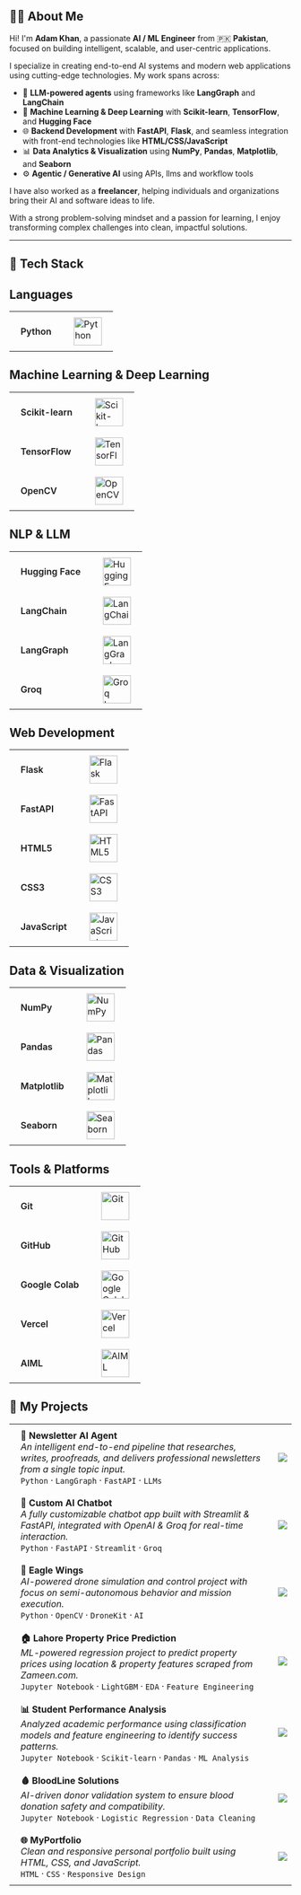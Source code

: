## 👨‍💻 About Me

Hi! I'm **Adam Khan**, a passionate **AI / ML Engineer** from 🇵🇰 **Pakistan**, focused on building intelligent, scalable, and user-centric applications.

I specialize in creating end-to-end AI systems and modern web applications using cutting-edge technologies. My work spans across:

- 🚀 **LLM-powered agents** using frameworks like **LangGraph** and **LangChain**
- 🧠 **Machine Learning & Deep Learning** with **Scikit-learn**, **TensorFlow**, and **Hugging Face**
- 🌐 **Backend Development** with **FastAPI**, **Flask**, and seamless integration with front-end technologies like **HTML/CSS/JavaScript**
- 📊 **Data Analytics & Visualization** using **NumPy**, **Pandas**, **Matplotlib**, and **Seaborn**
- ⚙️ **Agentic / Generative AI** using APIs, llms and workflow tools

I have also worked as a **freelancer**, helping individuals and organizations bring their AI and software ideas to life.

With a strong problem-solving mindset and a passion for learning, I enjoy transforming complex challenges into clean, impactful solutions.

---

## 🧰 Tech Stack

<h2 style="font-weight:bold;">Languages</h2>
<table>
  <tr>
    <td align="left" valign="middle" style="padding: 10px 20px; font-weight:600; font-size:16px;">Python</td>
    <td align="left" valign="middle" style="padding: 10px 20px;">
      <img src="https://cdn.jsdelivr.net/gh/devicons/devicon/icons/python/python-original.svg" alt="Python" width="50" />
    </td>
  </tr>
</table>

<h2 style="font-weight:bold;">Machine Learning & Deep Learning</h2>
<table>
  <tr>
    <td align="left" valign="middle" style="padding: 10px 20px; font-weight:600; font-size:16px;">Scikit-learn</td>
    <td align="left" valign="middle" style="padding: 10px 20px;">
      <img src="https://upload.wikimedia.org/wikipedia/commons/0/05/Scikit_learn_logo_small.svg" alt="Scikit-learn" width="50" />
    </td>
  </tr>
  <tr>
    <td align="left" valign="middle" style="padding: 10px 20px; font-weight:600; font-size:16px;">TensorFlow</td>
    <td align="left" valign="middle" style="padding: 10px 20px;">
      <img src="https://cdn.jsdelivr.net/gh/devicons/devicon/icons/tensorflow/tensorflow-original.svg" alt="TensorFlow" width="50" />
    </td>
  </tr>
<tr>
  <td align="left" valign="middle" style="padding: 10px 20px; font-weight:600; font-size:16px;">OpenCV</td>
  <td align="left" valign="middle" style="padding: 10px 20px;">
    <img 
      src="https://avatars.githubusercontent.com/u/5009934?s=64&v=4" 
      alt="OpenCV" 
      width="50" 
      height="50"
      style="max-width: 100%; visibility: visible;" 
    />
  </td>
</tr>
</table>

<h2 style="font-weight:bold;">NLP & LLM</h2>
<table>
  <tr>
    <td align="left" valign="middle" style="padding: 10px 20px; font-weight:600; font-size:16px;">Hugging Face</td>
    <td align="left" valign="middle" style="padding: 10px 20px;">
      <img src="https://huggingface.co/front/assets/huggingface_logo-noborder.svg" alt="Hugging Face" width="50" />
    </td>
  </tr>
  <tr>
    <td align="left" valign="middle" style="padding: 10px 20px; font-weight:600; font-size:16px;">LangChain</td>
    <td align="left" valign="middle" style="padding: 10px 20px;">
      <img src="https://avatars.githubusercontent.com/u/105770775?s=200&v=4" alt="LangChain" width="50" />
    </td>
  </tr>
  <tr>
    <td align="left" valign="middle" style="padding: 10px 20px; font-weight:600; font-size:16px;">LangGraph</td>
    <td align="left" valign="middle" style="padding: 10px 20px;">
      <img 
        alt="LangGraph Logo" 
        src="https://camo.githubusercontent.com/ba9213366333d7b44b0133fbc84876d427622bde15cdc738f9001beeb5dd2d27/68747470733a2f2f6c616e67636861696e2d61692e6769746875622e696f2f6c616e6767726170682f7374617469632f776f72646d61726b5f6461726b2e737667" 
        width="50" 
        style="max-width: 100%; visibility: visible;" 
      />
    </td>
  </tr>
  <tr>
  <td align="left" valign="middle" style="padding: 10px 20px; font-weight:600; font-size:16px;">Groq</td>
  <td align="left" valign="middle" style="padding: 10px 20px;">
    <img 
      src="https://github.com/groq/groq-api-cookbook/raw/main/images/groq-logo.png" 
      alt="Groq Logo" 
      width="50" 
      style="max-width: 100%; visibility: visible;" 
    />
  </td>
</tr>
</table>

<h2 style="font-weight:bold;">Web Development</h2>
<table>
  <tr>
    <td align="left" valign="middle" style="padding: 10px 20px; font-weight:600; font-size:16px;">Flask</td>
    <td align="left" valign="middle" style="padding: 10px 20px;">
      <img src="https://cdn.jsdelivr.net/gh/devicons/devicon/icons/flask/flask-original.svg" alt="Flask" width="50" />
    </td>
  </tr>
  <tr>
    <td align="left" valign="middle" style="padding: 10px 20px; font-weight:600; font-size:16px;">FastAPI</td>
    <td align="left" valign="middle" style="padding: 10px 20px;">
      <img src="https://fastapi.tiangolo.com/img/logo-margin/logo-teal.svg" alt="FastAPI" width="50" />
    </td>
  </tr>
  <tr>
    <td align="left" valign="middle" style="padding: 10px 20px; font-weight:600; font-size:16px;">HTML5</td>
    <td align="left" valign="middle" style="padding: 10px 20px;">
      <img src="https://cdn.jsdelivr.net/gh/devicons/devicon/icons/html5/html5-original.svg" alt="HTML5" width="50" />
    </td>
  </tr>
  <tr>
    <td align="left" valign="middle" style="padding: 10px 20px; font-weight:600; font-size:16px;">CSS3</td>
    <td align="left" valign="middle" style="padding: 10px 20px;">
      <img src="https://cdn.jsdelivr.net/gh/devicons/devicon/icons/css3/css3-original.svg" alt="CSS3" width="50" />
    </td>
  </tr>
  <tr>
    <td align="left" valign="middle" style="padding: 10px 20px; font-weight:600; font-size:16px;">JavaScript</td>
    <td align="left" valign="middle" style="padding: 10px 20px;">
      <img src="https://cdn.jsdelivr.net/gh/devicons/devicon/icons/javascript/javascript-original.svg" alt="JavaScript" width="50" />
    </td>
  </tr>
</table>

<h2 style="font-weight:bold;">Data & Visualization</h2>
<table>
  <tr>
    <td align="left" valign="middle" style="padding: 10px 20px; font-weight:600; font-size:16px;">NumPy</td>
    <td align="left" valign="middle" style="padding: 10px 20px;">
      <img src="https://numpy.org/images/logo.svg" alt="NumPy" width="50" />
    </td>
  </tr>
  <tr>
    <td align="left" valign="middle" style="padding: 10px 20px; font-weight:600; font-size:16px;">Pandas</td>
    <td align="left" valign="middle" style="padding: 10px 20px;">
      <img src="https://pandas.pydata.org/static/img/pandas_mark.svg" alt="Pandas" width="50" />
    </td>
  </tr>
  <tr>
    <td align="left" valign="middle" style="padding: 10px 20px; font-weight:600; font-size:16px;">Matplotlib</td>
    <td align="left" valign="middle" style="padding: 10px 20px;">
      <img src="https://matplotlib.org/_static/images/logo2.svg" alt="Matplotlib" width="50" />
    </td>
  </tr>
  <tr>
    <td align="left" valign="middle" style="padding: 10px 20px; font-weight:600; font-size:16px;">Seaborn</td>
    <td align="left" valign="middle" style="padding: 10px 20px;">
      <img src="https://seaborn.pydata.org/_static/logo-wide-lightbg.svg" alt="Seaborn" width="50" />
    </td>
  </tr>
</table>

<h2 style="font-weight:bold;">Tools & Platforms</h2>
<table>
  <tr>
    <td align="left" valign="middle" style="padding: 10px 20px; font-weight:600; font-size:16px;">Git</td>
    <td align="left" valign="middle" style="padding: 10px 20px;">
      <img src="https://cdn.jsdelivr.net/gh/devicons/devicon/icons/git/git-original.svg" alt="Git" width="50" />
    </td>
  </tr>
  <tr>
    <td align="left" valign="middle" style="padding: 10px 20px; font-weight:600; font-size:16px;">GitHub</td>
    <td align="left" valign="middle" style="padding: 10px 20px;">
      <img src="https://github.githubassets.com/images/modules/logos_page/GitHub-Mark.png" alt="GitHub" width="50" />
    </td>
  </tr>
  <tr>
    <td align="left" valign="middle" style="padding: 10px 20px; font-weight:600; font-size:16px;">Google Colab</td>
    <td align="left" valign="middle" style="padding: 10px 20px;">
      <img src="https://colab.research.google.com/img/colab_favicon_256px.png" alt="Google Colab" width="50" />
    </td>
  </tr>
  <tr>
  <td align="left" valign="middle" style="padding: 10px 20px; font-weight:600; font-size:16px;">Vercel</td>
  <td align="left" valign="middle" style="padding: 10px 20px;">
    <img 
      src="https://camo.githubusercontent.com/e40cb80a2b7078aaa29e48190c4d665cdfb0a56a0dc871638c7f81efbe230fdb/68747470733a2f2f6173736574732e76657263656c2e636f6d2f696d6167652f75706c6f61642f76313538383830353835382f7265706f7369746f726965732f76657263656c2f6c6f676f2e706e67" 
      alt="Vercel" 
      width="50" 
      height="50"
      style="max-width: 100%; visibility: visible;" 
    />
  </td>
</tr>
  <tr>
    <td align="left" valign="middle" style="padding: 10px 20px; font-weight:600; font-size:16px;">AIML</td>
    <td align="left" valign="middle" style="padding: 10px 20px;">
      <img src="https://encrypted-tbn0.gstatic.com/images?q=tbn:ANd9GcTFt52JJcjin4mi_yPtw70X_vywBJ_gvEIwkg&s" alt="AIML" width="50" />
    </td>
  </tr>
</table>

## 📂 My Projects

<table>
  <tr>
    <td valign="middle" style="padding: 10px 20px;">
      <strong>📰 Newsletter AI Agent</strong><br/>
      <em>An intelligent end-to-end pipeline that researches, writes, proofreads, and delivers professional newsletters from a single topic input.</em><br/>
      <code>Python</code> · <code>LangGraph</code> · <code>FastAPI</code> · <code>LLMs</code>
    </td>
    <td valign="middle" align="center">
      <a href="https://github.com/M-Adam-Khan/Newsletter-AI-Agent">
        <img src="https://img.shields.io/badge/View%20Repo-181717?style=for-the-badge&logo=github&logoColor=white" />
      </a>
    </td>
  </tr>

  <tr>
    <td valign="middle" style="padding: 10px 20px;">
      <strong>💬 Custom AI Chatbot</strong><br/>
      <em>A fully customizable chatbot app built with Streamlit & FastAPI, integrated with OpenAI & Groq for real-time interaction.</em><br/>
      <code>Python</code> · <code>FastAPI</code> · <code>Streamlit</code> · <code>Groq</code>
    </td>
    <td valign="middle" align="center">
      <a href="https://github.com/M-Adam-Khan/Custom-AI-Chatbot">
        <img src="https://img.shields.io/badge/View%20Repo-181717?style=for-the-badge&logo=github&logoColor=white" />
      </a>
    </td>
  </tr>

  <tr>
    <td valign="middle" style="padding: 10px 20px;">
      <strong>🦅 Eagle Wings</strong><br/>
      <em>AI-powered drone simulation and control project with focus on semi-autonomous behavior and mission execution.</em><br/>
      <code>Python</code> · <code>OpenCV</code> · <code>DroneKit</code> · <code>AI</code>
    </td>
    <td valign="middle" align="center">
      <a href="https://github.com/M-Adam-Khan/Eagle-Wings">
        <img src="https://img.shields.io/badge/View%20Repo-181717?style=for-the-badge&logo=github&logoColor=white" />
      </a>
    </td>
  </tr>

  <tr>
    <td valign="middle" style="padding: 10px 20px;">
      <strong>🏠 Lahore Property Price Prediction</strong><br/>
      <em>ML-powered regression project to predict property prices using location & property features scraped from Zameen.com.</em><br/>
      <code>Jupyter Notebook</code> · <code>LightGBM</code> · <code>EDA</code> · <code>Feature Engineering</code>
    </td>
    <td valign="middle" align="center">
      <a href="https://github.com/M-Adam-Khan/Lahore-Property-Price-Prediction-using-Machine-Learning">
        <img src="https://img.shields.io/badge/View%20Repo-181717?style=for-the-badge&logo=github&logoColor=white" />
      </a>
    </td>
  </tr>

  <tr>
    <td valign="middle" style="padding: 10px 20px;">
      <strong>📊 Student Performance Analysis</strong><br/>
      <em>Analyzed academic performance using classification models and feature engineering to identify success patterns.</em><br/>
      <code>Jupyter Notebook</code> · <code>Scikit-learn</code> · <code>Pandas</code> · <code>ML Analysis</code>
    </td>
    <td valign="middle" align="center">
      <a href="https://github.com/M-Adam-Khan/Student-Performance-Analysis-using-Machine-Learning">
        <img src="https://img.shields.io/badge/View%20Repo-181717?style=for-the-badge&logo=github&logoColor=white" />
      </a>
    </td>
  </tr>

  <tr>
    <td valign="middle" style="padding: 10px 20px;">
      <strong>🩸 BloodLine Solutions</strong><br/>
      <em>AI-driven donor validation system to ensure blood donation safety and compatibility.</em><br/>
      <code>Jupyter Notebook</code> · <code>Logistic Regression</code> · <code>Data Cleaning</code>
    </td>
    <td valign="middle" align="center">
      <a href="https://github.com/M-Adam-Khan/BloodLine-Solutions">
        <img src="https://img.shields.io/badge/View%20Repo-181717?style=for-the-badge&logo=github&logoColor=white" />
      </a>
    </td>
  </tr>

  <tr>
    <td valign="middle" style="padding: 10px 20px;">
      <strong>🌐 MyPortfolio</strong><br/>
      <em>Clean and responsive personal portfolio built using HTML, CSS, and JavaScript.</em><br/>
      <code>HTML</code> · <code>CSS</code> · <code>Responsive Design</code>
    </td>
    <td valign="middle" align="center">
      <a href="https://github.com/M-Adam-Khan/MYPORTFOLIO">
        <img src="https://img.shields.io/badge/View%20Repo-181717?style=for-the-badge&logo=github&logoColor=white" />
      </a>
    </td>
  </tr>
</table>

